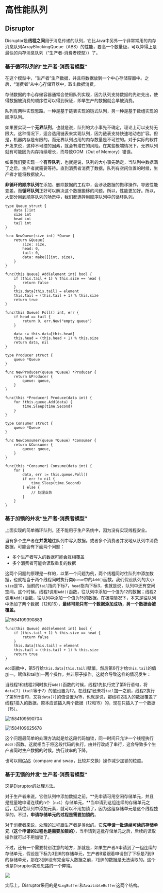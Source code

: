 # 高性能队列

## Disruptor

Disruptor是**线程之间**用于消息传递的队列，它比Java中另外一个非常常用的内存消息队列ArrayBlockingQueue（ABS）的性能，要高一个数量级，可以算得上是最快的内存消息队列（“生产者-消费者模型））了。

### 基于循环队列的“生产者-消费者模型”

在这个模型中，“生产者”生产数据，并且将数据放到一个中心存储容器中。之后，“消费者”从中心存储容器中，取出数据消费。

存储数据的中心存储容器通常会使用队列实现，因为队列支持数据的先进先出，使得数据被消费的顺序性可以得到保证，即早生产的数据就会早被消费。

队列有两种实现思路。一种是基于链表实现的链式队列，另一种是基于数组实现的顺序队列。

如果要实现一个**无界队列**，也就是说，队列的大小事先不确定，理论上可以支持无限大。这种情况下，适合选用链表来实现队列，因为链表支持快速地动态扩容。但是，机器内存是有限的。而无界队列占用的内存数量是不可控的。对于实际的软件开发来说，这种不可控的因素，就会有潜在的风险。在某些极端情况下，无界队列就有可能因为内存持续增长，而导致OOM（Out of Memory）错误。

如果我们要实现一个**有界队列**，也就是说，队列的大小事先确定，当队列中数据满了之后，生产者就需要等待。直到消费者消费了数据，队列有空闲位置的时候，生产者才能将数据放入。

**非循环的顺序队列**在添加、删除数据的工程中，会涉及数据的搬移操作，导致性能变差。而**循环队列**正好可以解决这个数据搬移的问题，所以，性能更加好。所以，大部分用到顺序队列的场景中，我们都选择用顺序队列中的循环队列。

```text
type Queue struct {
    data []int
    size int
    head int
    tail int
}

func NewQueue(size int) *Queue {
    return &Queue{
        size: size,
        head: 0,
        tail: 0,
        data: make([]int, size),
    }
}

func(this Queue) Add(element int) bool {
    if (this.tail + 1) % this.size == head {
        return false
    }
    this.data[this.tail] = element
    this.tail = (this.tail + 1) % this.size
    return true
}

func(this Queue) Poll() int, err {
    if head == tail {
        return 0, err.New("empty queue")
    }

    data := this.data[this.head]
    this.head = (this.head + 1) % this.size
    return data, nil
}

type Producer struct {
    queue *Queue
}

func NewProducer(queue *Queue) *Producer {
    return &Producer {
        queue: queue,
    }
}

func(this *Producer) Produce(data int) {
    for !this.queue.Add(data) {
        time.Sleep(time.Second)
    }
} 

type Consumer struct {
    queue *Queue
}

func NewConsumer(queue *Queue) *Consumer {
    return &Consumer {
        queue: queue,
    }
}

func(this *Consumer) Consume(data int) {
    for {
        data, err := this.queue.Poll()
        if err != nil {
            time.Sleep(time.Second)
        } else {
            // 处理业务
        }
    }
}
```

### 基于加锁的并发“生产者-消费者模型”

上面实现的简单循环队列，还不能用于生产系统中，因为没有实现线程安全。

当有多个生产者在**并发地**往队列中写入数据，或者多个消费者并发地从队列中消费数据，可能会有下面两个问题：

* 多个生产者写入的数据可能会互相覆盖
* 多个消费者可能会读取重复的数据

这两个问题的原理是一样的，以第一个问题为例，两个线程同时往队列中添加数据，也就相当于两个线程同时执行类`Queue`中的`Add()`函数。我们假设队列的大小`size`是10，当前的`tail`指向下标7，`head`指向下标3，也就是说，队列中还有空闲空间。这个时候，线程1调用`Add()`函数，往队列中添加一个值为12的数据；线程2调用`Add()`函数，往队列中添加一个值为15的数据。在极端情况下，本来是往队列中添加了两个数据（12和15），**最终可能只有一个数据添加成功，另一个数据会被覆盖。**

![1584109390883](../../.gitbook/assets/1584109390883.png)

```text
func(this Queue) Add(element int) bool {
    if (this.tail + 1) % this.size == head {
        return false
    }
    this.data[this.tail] = element
    this.tail = (this.tail + 1) % this.size
    return true
}
```

`Add`函数中，第5行给`this.data[this.tail]`赋值，然后第6行才给`this.tail`的值加一。赋值和tail加一两个操作，并非原子操作。这就会导致这样的情况发生：

当线程1和线程2同时执行`Add()`函数的时候，线程1先执行完了第5行语句，将`data[7]`（`tail`等于7）的值设置为12。在线程1还未将`tail`加一之前，线程2执行了第5行语句，又将`data[7]`的值设置为15，也就是说，那线程2插入的数据覆盖了线程1插入的数据。原本应该插入两个数据（12和15）的，现在只插入了一个数据（15）。

![1584109590704](../../.gitbook/assets/1584109590704.png)

![1584109625678](../../.gitbook/assets/1584109625678.png)

这个问题最简单的处理方法就是给这段代码加锁，同一时间只允许一个线程执行`Add()`函数。这就相当于将这段代码的执行，由并行改成了串行，这会导致多个生产者同时生产数据的时候，执行效率的下降。

也可以用[CAS](https://en.wikipedia.org/wiki/Compare-and-swap)（compare and swap，比较并交换）操作减少加锁的粒度。

### 基于无锁的并发“生产者-消费者模型”

这是Disruptor的处理方法。

对于生产者来说，它往队列中添加数据之前，**先申请可用空闲存储单元，并且是批量地申请连续的n个（`n≥1`）存储单元。**当申请到这组连续的存储单元之后，后续往队列中添加元素，就可以不用加锁了，因为这组存储单元是这个线程独享的。不过，**申请存储单元的过程是需要加锁的**。

对于消费者来说，处理的过程跟生产者是类似的。它**先申请一批连续可读的存储单元（这个申请的过程也是需要加锁的）**，当申请到这批存储单元之后，后续的读取操作就可以不用加锁了。

不过，还有一个需要特别注意的地方，那就是，如果生产者A申请到了一组连续的存储单元，假设是下标为3到6的存储单元，生产者B紧跟着申请到了下标是7到9的存储单元，那在3到6没有完全写入数据之前，7到9的数据是无法读取的。这个也是Disruptor实现思路的一个弊端。

![](../../.gitbook/assets/20200119201520976493.png)

实际上，Disruptor采用的是`RingBuffer`和`AvailableBuffer`这两个结构。

